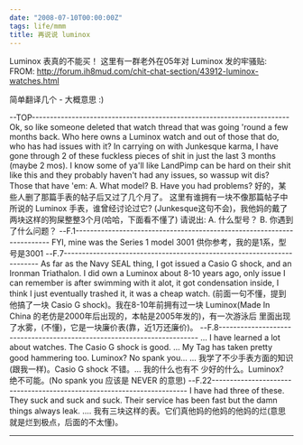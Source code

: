 ```yaml
---
date: "2008-07-10T00:00:00Z"
tags: life/mmm
title: 再说说 luminox
---
```


Luminox 表真的不能买！
这里有一群老外在05年对 Luminox 发的牢骚贴:
FROM: http://forum.ih8mud.com/chit-chat-section/43912-luminox-watches.html

简单翻译几个 - 大概意思 :)

--TOP-----------------------------------------------------------------------
Ok, so like someone deleted that watch thread that was going 'round a few
months back.
Who here owns a Luminox watch and out of those that do, who has had issues
with it?
In carrying on with Junkesque karma, I have gone through 2 of these fuckless
pieces of shit in just the last 3 months (maybe 2 mos). I know some of ya'll
like LandPimp can be hard on their shit like this and they probably haven't
had any issues, so wassup wit dis?
Those that have 'em:
A. What model?
B. Have you had problems?
好的，某些人删了那篇手表的帖子后又过了几个月了。
这里有谁拥有一块不像那篇帖子中所说的 Luminox 手表，谁曾经讨论过它?
(Junkesque这句不会)，我他妈的戴了两块这样的狗屎整整3个月(哈哈，下面看不懂了)
请说出:
A. 什么型号？
B. 你遇到了什么问题？
--F.1-----------------------------------------------------------------------
FYI, mine was the Series 1
model 3001
供你参考，我的是1系，型号是3001
--F.7-----------------------------------------------------------------------
As far as the Navy SEAL thing, I got issued a Casio G shock, and an Ironman
Triathalon. I did own a Luminox about 8-10 years ago, only issue I can
remember is after swimming with it alot, it got condensation inside, I think I
just eventually trashed it, it was a cheap watch.
(前面一句不懂，提到他搞了一块 Casio G shock)。我在8-10年前拥有过一块
Luminox(Made In China 的老仿是2000年后出现的，本帖是2005年发的)，有一次游泳后
里面出现了水雾，(不懂)，它是一块廉价表(靠，近1万还廉价)。
--F.8------------------------------------------------------------------------
... I have learned a lot about watches. The Casio G shock is good. ... My Tag
has taken pretty good hammering too.  Luminox? No spank you...
... 我学了不少手表方面的知识(跟我一样)。Casio G shock 不错。... 我的什么也有不
少好的什么。Luminox? 绝不可能。(No spank you 应该是 NEVER 的意思)
--F.22-----------------------------------------------------------------------
I have had three of these. They suck and suck and suck. Their service has been
fast but the damn things always leak. ....
我有三块这样的表。它们真他妈的他妈的他妈的烂(意思就是烂到极点，后面的不太懂)。

------------------------------------------------------------------------------
